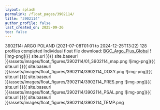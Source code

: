 ```yaml
---
layout: splash
permalink: /float_pages/3902114/
title: "3902114"
author_profile: false
last_created_on: 2025-09-26
toc: false
---
```

 
3902114: ARGO POLAND (2021-07-08T01:01 to 2024-12-25T13:22)
128 profiles completed
Individual float file download: [BGC_Argo_Plus_Global](https://ftp.soest.hawaii.edu/bgc_argo_plus/Individual_Floats/outliers_removed/3902114_Sprof_processed.nc)
![img-png]({{ site.url }}{{ site.baseurl }}/assets/images/float_figures/3902114/01_3902114_map.png
![img-png]({{ site.url }}{{ site.baseurl }}/assets/images/float_figures/3902114/3902114_DOXY.png
![img-png]({{ site.url }}{{ site.baseurl }}/assets/images/float_figures/3902114/3902114_PRES.png
![img-png]({{ site.url }}{{ site.baseurl }}/assets/images/float_figures/3902114/3902114_PSAL.png
![img-png]({{ site.url }}{{ site.baseurl }}/assets/images/float_figures/3902114/3902114_TEMP.png
